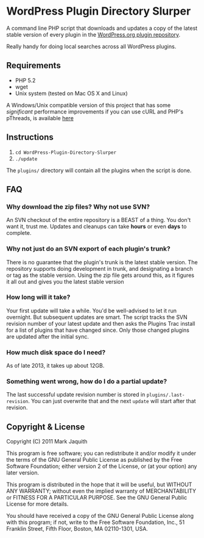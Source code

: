 WordPress Plugin Directory Slurper
==================================

A command line PHP script that downloads and updates a copy of the latest stable
version of every plugin in the [WordPress.org plugin repository][repo].

Really handy for doing local searches across all WordPress plugins.

[repo]: http://wordpress.org/extend/plugins/

Requirements
------------

* PHP 5.2
* wget
* Unix system (tested on Mac OS X and Linux)

A Windows/Unix compatible version of this project that has some _significant_ performance improvements if you can use cURL and PHP's pThreads, is available [here](https://github.com/chriscct7/WordPress-Plugin-Directory-Slurper)

Instructions
------------

1. `cd WordPress-Plugin-Directory-Slurper`
2. `./update`

The `plugins/` directory will contain all the plugins when the script is done.

FAQ
----

### Why download the zip files? Why not use SVN? ###

An SVN checkout of the entire repository is a BEAST of a thing. You don't want it, 
trust me. Updates and cleanups can take **hours** or even **days** to complete.

### Why not just do an SVN export of each plugin's trunk? ###

There is no guarantee that the plugin's trunk is the latest stable version. The 
repository supports doing development in trunk, and designating a branch or tag 
as the stable version. Using the zip file gets around this, as it figures it all 
out and gives you the latest stable version

### How long will it take? ###

Your first update will take a while. You'd be well-advised to let it run overnight. 
But subsequent updates are smart. The script tracks the SVN revision number of your
latest update and then asks the Plugins Trac install for a list of plugins that have 
changed since. Only those changed plugins are updated after the initial sync.

### How much disk space do I need? ###

As of late 2013, it takes up about 12GB.

### Something went wrong, how do I do a partial update? ###

The last successful update revision number is stored in `plugins/.last-revision`. 
You can just overwrite that and the next `update` will start after that revision.

Copyright & License
-------------------
Copyright (C) 2011 Mark Jaquith

This program is free software; you can redistribute it and/or
modify it under the terms of the GNU General Public License
as published by the Free Software Foundation; either version 2
of the License, or (at your option) any later version.

This program is distributed in the hope that it will be useful,
but WITHOUT ANY WARRANTY; without even the implied warranty of
MERCHANTABILITY or FITNESS FOR A PARTICULAR PURPOSE.  See the
GNU General Public License for more details.

You should have received a copy of the GNU General Public License
along with this program; if not, write to the Free Software
Foundation, Inc., 51 Franklin Street, Fifth Floor, Boston, MA  02110-1301, USA.
